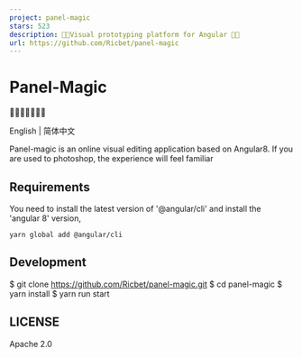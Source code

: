 ```yaml
---
project: panel-magic
stars: 523
description: 🐴🐂Visual prototyping platform for Angular 🐶🐷
url: https://github.com/Ricbet/panel-magic
---
```


Panel-Magic
===========

🌈🐴🐂🐱🐶🐷🌈

English | 简体中文

Panel-magic is an online visual editing application based on Angular8. If you are used to photoshop, the experience will feel familiar

Requirements
------------

You need to install the latest version of '@angular/cli' and install the 'angular 8' version,

```
yarn global add @angular/cli
```

Development
-----------

$ git clone https://github.com/Ricbet/panel-magic.git
$ cd panel-magic
$ yarn install
$ yarn run start

LICENSE
-------

Apache 2.0
